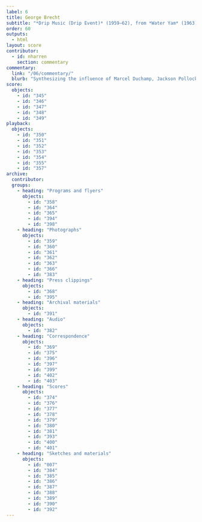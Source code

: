 ```yaml
---
label: 6
title: George Brecht
subtitle: "*Drip Music (Drip Event)* (1959–62), from *Water Yam* (1963)"
order: 60
outputs: 
  - html
layout: score
contributor:
  - id: nharren
    section: commentary
commentary:
  link: "/06/commentary/"
  blurb: "Synthesizing the influence of Marcel Duchamp, Jackson Pollock, and John Cage, Fluxus artist George Brecht’s watershed event score *Drip Music (Drip Event)* helped catalyze a new wave of experimental notation that abandoned the look of staff notation in favor of the ambiguous poetics of the written word. A full digital edition of *Water Yam* invites users to manipulate and compare dozens of Brecht’s event scores: playful instructions for live performance or private meditation that cultivate the “virtuoso listener” for whom “all sound may be music.”"
score:
  objects:
    - id: "345"
    - id: "346"
    - id: "347"
    - id: "348"
    - id: "349"
playback:
  objects:
    - id: "350"
    - id: "351"
    - id: "352"
    - id: "353"
    - id: "354"
    - id: "355"
    - id: "357"
archive: 
  contributor:
  groups:
    - heading: "Programs and flyers"
      objects:
        - id: "358"
        - id: "364"
        - id: "365"
        - id: "394"
        - id: "398"
    - heading: "Photographs"
      objects:
        - id: "359"
        - id: "360"
        - id: "361"
        - id: "362"
        - id: "363"
        - id: "366"
        - id: "383"
    - heading: "Press clippings"
      objects:
        - id: "368"
        - id: "395"
    - heading: "Archival materials"
      objects:
        - id: "391"
    - heading: "Audio"
      objects:
        - id: "382"
    - heading: "Correspondence"
      objects:
        - id: "369"
        - id: "375"
        - id: "396"
        - id: "397"
        - id: "399"
        - id: "402"
        - id: "403"
    - heading: "Scores"
      objects:
        - id: "374"
        - id: "376"
        - id: "377"
        - id: "378"
        - id: "379"
        - id: "380"
        - id: "381"
        - id: "393"
        - id: "400"
        - id: "401"
    - heading: "Sketches and materials"
      objects:
        - id: "007"
        - id: "384"
        - id: "385"
        - id: "386"
        - id: "387"
        - id: "388"
        - id: "389"
        - id: "390"
        - id: "392"
---
```


